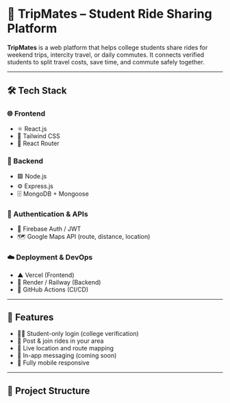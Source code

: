 # 🚗 TripMates – Student Ride Sharing Platform

**TripMates** is a web platform that helps college students share rides for weekend trips, intercity travel, or daily commutes. It connects verified students to split travel costs, save time, and commute safely together.

---

## 🛠️ Tech Stack

### 🌐 Frontend
- ⚛️ React.js
- 🎨 Tailwind CSS
- 🔁 React Router

### 🔧 Backend
- 🟩 Node.js
- ⚙️ Express.js
- 🗄️ MongoDB + Mongoose

### 🔐 Authentication & APIs
- 🔑 Firebase Auth / JWT
- 🗺️ Google Maps API (route, distance, location)

### ☁️ Deployment & DevOps
- ▲ Vercel (Frontend)
- 🔁 Render / Railway (Backend)
- 🧪 GitHub Actions (CI/CD)

---

## 🚀 Features

- 🧑‍🎓 Student-only login (college verification)
- 🚙 Post & join rides in your area
- 📍 Live location and route mapping
- 💬 In-app messaging (coming soon)
- 📱 Fully mobile responsive

---

## 📂 Project Structure

